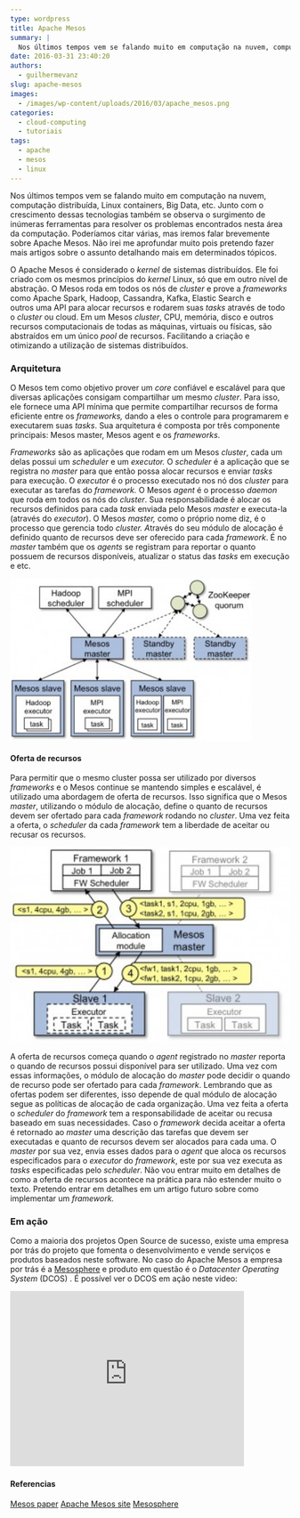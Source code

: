 ```yaml
---
type: wordpress
title: Apache Mesos
summary: |
  Nos últimos tempos vem se falando muito em computação na nuvem, computação distribuída, Linux containers, Big Data, etc. Junto com o crescimento dessas tecnologias também se observa o surgimento de inúmeras ferramentas para resolver os problemas encontrados nesta área da computação. Poderíamos citar várias, mas iremos falar brevemente sobre Apache Mesos. Não irei me aprofundar muito pois pretendo fazer mais artigos sobre o assunto detalhando mais em determinados tópicos.
date: 2016-03-31 23:40:20
authors:
  - guilhermevanz
slug: apache-mesos
images:
  - /images/wp-content/uploads/2016/03/apache_mesos.png
categories:
  - cloud-computing
  - tutoriais
tags:
  - apache
  - mesos
  - linux
---
```


Nos últimos tempos vem se falando muito em computação na nuvem, computação distribuída, Linux containers, Big Data, etc. Junto com o crescimento dessas tecnologias também se observa o surgimento de inúmeras ferramentas para resolver os problemas encontrados nesta área da computação. Poderíamos citar várias, mas iremos falar brevemente sobre Apache Mesos. Não irei me aprofundar muito pois pretendo fazer mais artigos sobre o assunto detalhando mais em determinados tópicos.

O Apache Mesos é considerado o <em>kernel</em> de sistemas distribuídos. Ele foi criado com os mesmos princípios do <em>kernel</em> Linux, só que em outro nível de abstração. O Mesos roda em todos os nós de <em>cluster</em> e prove a <em>frameworks</em> como Apache Spark, Hadoop, Cassandra, Kafka, Elastic Search e outros uma API para alocar recursos e rodarem suas <em>tasks</em> através de todo o <em>cluster</em> ou cloud. Em um Mesos <em>cluster</em>, CPU, memória, disco e outros recursos computacionais de todas as máquinas, virtuais ou físicas, são abstraídos em um único <em>pool</em> de recursos. Facilitando a criação e otimizando a utilização de sistemas distribuídos.

<!--more-->
<h3><strong>Arquitetura</strong></h3>
O Mesos tem como objetivo prover um <em>core</em> confiável e escalável para que diversas aplicações consigam compartilhar um mesmo <em>cluster</em>. Para isso, ele fornece uma API mínima que permite compartilhar recursos de forma eficiente entre os <em>frameworks,</em> dando a eles o controle para programarem e executarem suas <em>tasks</em>. Sua arquitetura é composta por três componente principais: Mesos master, Mesos agent e os <em>frameworks</em>.

<em>Frameworks</em> são as aplicações que rodam em um Mesos <em>cluster</em>, cada um delas possui um <em>scheduler </em>e um<em> executor. </em>O <em>scheduler</em> é a aplicação que se registra no <em>master</em> para que então possa alocar recursos e enviar <em>tasks</em> para execução. O <em>executor</em> é o processo executado nos nó dos <em>cluster</em> para executar as tarefas do <em>framework.</em> O Mesos <em>agent</em> é o processo <em>daemon</em> que roda em todos os nós do <em>cluster</em>. Sua responsabilidade é alocar os recursos definidos para cada <em>task</em> enviada pelo Mesos <em>master</em> e executa-la (através do <em>executor</em>). O Mesos <em>master, </em>como o próprio nome diz, é o processo que gerencia todo<em> cluster. A</em>través do seu módulo de alocação é definido quanto de recursos deve ser oferecido para cada <em>framework</em>. É no <em>master</em> também que os <em>agents</em> se registram para reportar o quanto possuem de recursos disponíveis, atualizar o status das <em>tasks</em> em execução e etc.

<a href="/images/wp-content/uploads/2016/03/architecture3.jpg" rel="attachment wp-att-5032"><img class="wp-image-5032 aligncenter" src="/images/wp-content/uploads/2016/03/architecture3-300x202.jpg" alt="architecture3" width="434" height="292" /></a>
<h4>Oferta de recursos</h4>
Para permitir que o mesmo cluster possa ser utilizado por diversos <em>frameworks</em> e o Mesos continue se mantendo simples e escalável, é utilizado uma abordagem de oferta de recursos. Isso significa que o Mesos <em>master</em>, utilizando o módulo de alocação, define o quanto de recursos devem ser ofertado para cada <em>framework</em> rodando no <em>cluster</em>. Uma vez feita a oferta, o <em>scheduler</em> da cada <em>framework</em> tem a liberdade de aceitar ou recusar os recursos.

<a href="/images/wp-content/uploads/2016/03/mesos_resource_offers.jpg" rel="attachment wp-att-5044"><img class="wp-image-5044 aligncenter" src="/images/wp-content/uploads/2016/03/mesos_resource_offers-300x207.jpg" alt="mesos_resource_offers" width="509" height="351" /></a>

A oferta de recursos começa quando o <em>agent</em> registrado no <em>master</em> reporta o quando de recursos possui disponível para ser utilizado. Uma vez com essas informações, o módulo de alocação do <em>master</em> pode decidir o quando de recurso pode ser ofertado para cada <em>framework</em>. Lembrando que as ofertas podem ser diferentes, isso depende de qual módulo de alocação segue as políticas de alocação de cada organização. Uma vez feita a oferta o <em>scheduler</em> do <em>framework</em> tem a responsabilidade de aceitar ou recusa baseado em suas necessidades. Caso o <em>framework</em> decida aceitar a oferta é retornado ao <em>master</em> uma descrição das tarefas que devem ser executadas e quanto de recursos devem ser alocados para cada uma. O <em>master</em> por sua vez, envia esses dados para o <em>agent</em> que aloca os recursos especificados para o <em>executor</em> do <em>framework</em>, este por sua vez executa as <em>tasks</em> especificadas pelo <em>scheduler</em>. Não vou entrar muito em detalhes de como a oferta de recursos acontece na prática para não estender muito o texto. Pretendo entrar em detalhes em um artigo futuro sobre como implementar um <em>framework.</em>
<h3>Em ação</h3>
Como a maioria dos projetos Open Source de sucesso, existe uma empresa por trás do projeto que fomenta o desenvolvimento e vende serviços e produtos baseados neste software. No caso do Apache Mesos a empresa por trás é a <a href="https://mesosphere.com/" target="_blank">Mesosphere</a> e produto em questão é o <em>Datacenter Operating System</em> (DCOS) . É possível ver o DCOS em ação neste video:
<p class="aligncenter"><iframe class="aligncenter" src="https://www.youtube.com/embed/0I6qG9RQUnY" width="420" height="315" frameborder="0" allowfullscreen="allowfullscreen"></iframe></p>

<h4>Referencias</h4>
<a href="https://www.cs.berkeley.edu/~alig/papers/mesos.pdf">Mesos paper</a>
<a href="http://mesos.apache.org/">Apache Mesos site</a>
<a href="http://mesosphere.com/">Mesosphere</a>
